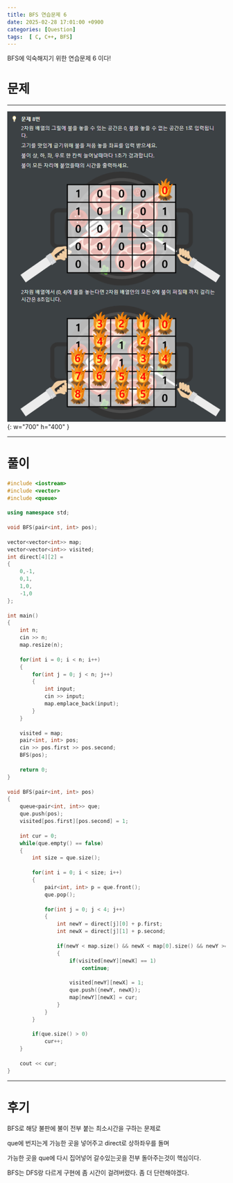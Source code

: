```yaml
---
title: BFS 연습문제 6
date: 2025-02-28 17:01:00 +0900
categories: [Question]  
tags:  [ C, C++, BFS]
---
```


BFS에 익숙해지기 위한 연습문제 6 이다!

# 문제   
---------------------------------------
![Desktop View](/assets/img/bfs6.png){: w="700" h="400" }

---------------------------------------

# 풀이

```c++
#include <iostream>
#include <vector>
#include <queue>

using namespace std;

void BFS(pair<int, int> pos);

vector<vector<int>> map;
vector<vector<int>> visited;
int direct[4][2] =
{
    0,-1,
    0,1,
    1,0,
    -1,0
};

int main()
{
    int n;
    cin >> n;
    map.resize(n);

    for(int i = 0; i < n; i++)
    {
        for(int j = 0; j < n; j++)
        {
            int input;
            cin >> input;
            map.emplace_back(input);
        }
    }

    visited = map;
    pair<int, int> pos;
    cin >> pos.first >> pos.second;
    BFS(pos);

    return 0;
}

void BFS(pair<int, int> pos)
{
    queue<pair<int, int>> que;
    que.push(pos);
    visited[pos.first][pos.second] = 1;

    int cur = 0;
    while(que.empty() == false)
    {
        int size = que.size();

        for(int i = 0; i < size; i++)
        {
            pair<int, int> p = que.front();
            que.pop();
            
            for(int j = 0; j < 4; j++)
            {
                int newY = direct[j][0] + p.first;
                int newX = direct[j][1] + p.second;

                if(newY < map.size() && newX < map[0].size() && newY >= 0 && newX >= 0)
                {
                    if(visited[newY][newX] == 1)
                        continue;

                    visited[newY][newX] = 1;
                    que.push({newY, newX});
                    map[newY][newX] = cur;
                }
            }
        }

        if(que.size() > 0)
            cur++;
    }

    cout << cur;
}
```
---------------------------------------

# 후기

BFS로 해당 불판에 불이 전부 붙는 최소시간을 구하는 문제로

que에 번지는게 가능한 곳을 넣어주고 direct로 상하좌우를 돌며 

가능한 곳을 que에 다시 집어넣어 갈수있는곳을 전부 돌아주는것이 핵심이다.

BFS는 DFS랑 다르게 구현에 좀 시간이 걸려버렸다. 좀 더 단련해야겠다.

